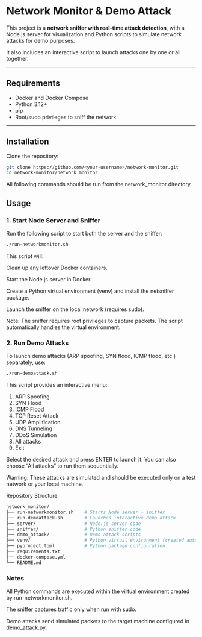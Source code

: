 # Network Monitor & Demo Attack

This project is a **network sniffer with real-time attack detection**, with a Node.js server for visualization and Python scripts to simulate network attacks for demo purposes.

It also includes an interactive script to launch attacks one by one or all together.

---

## Requirements

- Docker and Docker Compose  
- Python 3.12+  
- pip  
- Root/sudo privileges to sniff the network

---

## Installation

Clone the repository:

```bash
git clone https://github.com/<your-username>/network-monitor.git
cd network-monitor/network_monitor
```
All following commands should be run from the network_monitor directory.

## Usage
### 1. Start Node Server and Sniffer

Run the following script to start both the server and the sniffer:
 ```bash
./run-networkmonitor.sh
```

This script will:

Clean up any leftover Docker containers.

Start the Node.js server in Docker.

Create a Python virtual environment (venv) and install the netsniffer package.

Launch the sniffer on the local network (requires sudo).

Note: The sniffer requires root privileges to capture packets. The script automatically handles the virtual environment.

### 2. Run Demo Attacks

To launch demo attacks (ARP spoofing, SYN flood, ICMP flood, etc.) separately, use:
```bash
./run-demoattack.sh
```

This script provides an interactive menu:

1) ARP Spoofing
2) SYN Flood
3) ICMP Flood
4) TCP Reset Attack
5) UDP Amplification
6) DNS Tunneling
7) DDoS Simulation
8) All attacks
0) Exit


Select the desired attack and press ENTER to launch it.
You can also choose “All attacks” to run them sequentially.

Warning: These attacks are simulated and should be executed only on a test network or your local machine.

Repository Structure
```bash
network_monitor/
├── run-networkmonitor.sh    # Starts Node server + sniffer
├── run-demoattack.sh        # Launches interactive demo attack
├── server/                  # Node.js server code
├── sniffer/                 # Python sniffer code
├── demo_attack/             # Demo attack scripts
├── venv/                    # Python virtual environment (created automatically)
├── pyproject.toml           # Python package configuration
├── requirements.txt
├── docker-compose.yml
└── README.md
```
### Notes

All Python commands are executed within the virtual environment created by run-networkmonitor.sh.

The sniffer captures traffic only when run with sudo.

Demo attacks send simulated packets to the target machine configured in demo_attack.py.
